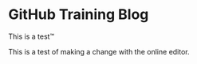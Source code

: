 # GitHub Training Blog

This is a test:tm:

This is a test of making a change with the online editor.
